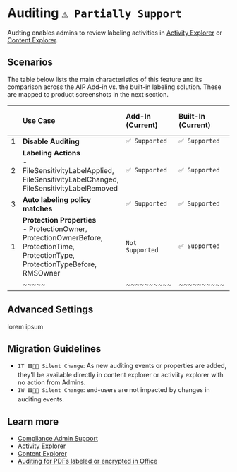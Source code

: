 # Auditing `⚠️ Partially Support` 

Audting enables admins to review labeling activities in [Activity Explorer](https://learn.microsoft.com/en-us/microsoft-365/compliance/data-classification-activity-explorer) or [Content Explorer](https://learn.microsoft.com/en-us/microsoft-365/compliance/data-classification-content-explorer).

## Scenarios
The table below lists the main characteristics of this feature and its comparison across the AIP Add-in vs. the built-in labeling solution. These are mapped to product screenshots in the next section.


|  | Use Case            | Add-In<br>(Current)| Built-In<br>(Current) | Built-In<br>(Coming Soon)|
| :----                  | :---- | :---- | :---- | :---- |
| 1 | **Disable Auditing** | `✅ Supported`  |  `✅ Supported`  | `✅ Supported`  |
| 2 | **Labeling Actions** <br>- FileSensitivityLabelApplied, FileSensitivityLabelChanged, FileSensitivityLabelRemoved | `✅ Supported`  |  `✅ Supported`  | `✅ Supported`  |
| 3 | **Auto labeling policy matches**| `✅ Supported`  |  `✅ Supported`  | `✅ Supported`  |
| 1 | **Protection Properties** <br>- ProtectionOwner, ProtectionOwnerBefore, ProtectionTime, ProtectionType, ProtectionTypeBefore, RMSOwner | `Not Supported`  |  `✅ Supported`  | `🔷 In Development`  |
|  | ~~~~~ | ~~~~~~~~~~ | ~~~~~~~~~~ | ~~~~~~~~~~ |


## Advanced Settings

lorem ipsum

## Migration Guidelines
- `IT 🟩🔲🔲 Silent Change`: As new auditing events or properties are added, they'll be available directly in content explorer or activiity explorer with no action from Admins.
- `IW 🟩🔲🔲 Silent Change`: end-users are not impacted by changes in auditing events.


## Learn more
- [Compliance Admin Support](https://learn.microsoft.com/en-us/microsoft-365/compliance/sensitivity-labels-office-apps?view=o365-worldwide#auditing-labeling-activities)
- [Activity Explorer](https://learn.microsoft.com/en-us/microsoft-365/compliance/data-classification-activity-explorer)
- [Content Explorer](https://learn.microsoft.com/en-us/microsoft-365/compliance/data-classification-content-explorer)
- [Auditing for PDFs labeled or encrypted in Office](https://learn.microsoft.com/en-us/microsoft-365/compliance/sensitivity-labels-office-apps?view=o365-worldwide#pdf-support)
